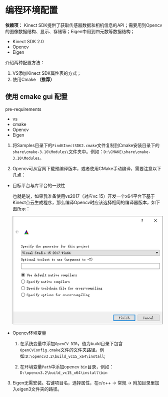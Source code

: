 # 编程环境配置
**依赖项：** Kinect SDK提供了获取传感器数据和相机信息的API；需要用到Opencv的图像数据结构、显示、存储等；Eigen中用到四元数等数据结构；
- Kinect SDK 2.0
- Opencv
- Eigen


介绍两种配置方法：
1. VS添加Kinect SDK属性表的方式；
2. 使用Cmake **（推荐）**


## 使用 **cmake gui** 配置
pre-requirements
- vs
- cmake
- Opencv
- Eigen

1. 将Samples目录下的`FindKInectSDK2.cmake`文件复制到Cmake安装目录下的`share\cmake-3.10\Modules\`文件夹中。例如：`D:\CMAKE\share\cmake-3.10\Modules`。

2. Opencv可从官网下载预编译版本，或者使用CMake手动编译，需要注意以下几点：

  - 目标平台与库平台的一致性

    也就是说，如果我准备使用vs2017（对应vc 15）开发一个x64平台下基于Kinect点云生成程序，那么编译Opencv时应该选择相同的编译器版本，如下图所示：

    ![Opencv 编译器选择](../Assets/Opencv编译器版本选择.PNG)

  - Opencv环境变量

    1. 在系统变量中添加`OpenCV_DIR`，值为build目录下包含`OpenCVConfig.cmake`文件的文件夹路径。例如:`D:\opencv3.2\build_vc15_x64\install`;

    2. 在环境变量`Path`中添加opencv `bin`目录，例如：`D:\opencv3.2\build_vc15_x64\install\bin`

3. Eigen无需安装。右键项目名，选择属性，在c/c++ -> 常规 -> 附加目录里加入eigen3文件夹的路径。
